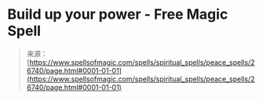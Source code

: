 <!--yml
category: 未分类
date: 2024-06-12 19:15:08
-->

# Build up your power - Free Magic Spell

> 来源：[https://www.spellsofmagic.com/spells/spiritual_spells/peace_spells/26740/page.html#0001-01-01](https://www.spellsofmagic.com/spells/spiritual_spells/peace_spells/26740/page.html#0001-01-01)